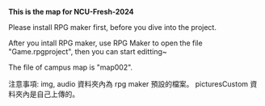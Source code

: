 **This is the map for NCU-Fresh-2024**

Please install RPG maker first, before you dive into the project.

After you intall RPG maker, use RPG Maker to open the file "Game.rpgproject", then you can start editting~


The file of campus map is "map002".


注意事項:
img, audio 資料夾內為 rpg maker 預設的檔案。
picturesCustom 資料夾內是自己上傳的。

